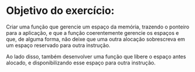 # Objetivo do exercício:
Criar uma função que gerencie um espaço da memória, trazendo o ponteiro para a aplicação, e que a função coerentemente gerencie os espaços e que, de alguma forma, não deixe que uma outra alocação sobrescreva em um espaço reservado para outra instrução.

Ao lado disso, também desenvolver uma função que libere o espaço antes alocado, e disponibilizando esse espaço para outra instrução.
